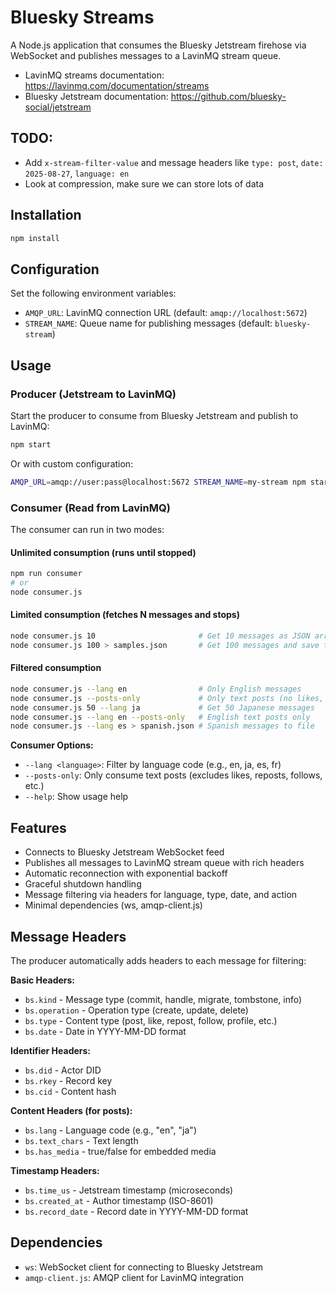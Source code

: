 # Bluesky Streams

A Node.js application that consumes the Bluesky Jetstream firehose via WebSocket and publishes messages to a LavinMQ stream queue.

- LavinMQ streams documentation: https://lavinmq.com/documentation/streams
- Bluesky Jetstream documentation: https://github.com/bluesky-social/jetstream

## TODO:

- Add `x-stream-filter-value` and message headers like `type: post`, `date: 2025-08-27`, `language: en`
- Look at compression, make sure we can store lots of data

## Installation

```bash
npm install
```

## Configuration

Set the following environment variables:

- `AMQP_URL`: LavinMQ connection URL (default: `amqp://localhost:5672`)
- `STREAM_NAME`: Queue name for publishing messages (default: `bluesky-stream`)

## Usage

### Producer (Jetstream to LavinMQ)

Start the producer to consume from Bluesky Jetstream and publish to LavinMQ:

```bash
npm start
```

Or with custom configuration:

```bash
AMQP_URL=amqp://user:pass@localhost:5672 STREAM_NAME=my-stream npm start
```

### Consumer (Read from LavinMQ)

The consumer can run in two modes:

#### Unlimited consumption (runs until stopped)
```bash
npm run consumer
# or
node consumer.js
```

#### Limited consumption (fetches N messages and stops)
```bash
node consumer.js 10                       # Get 10 messages as JSON array
node consumer.js 100 > samples.json       # Get 100 messages and save to file
```

#### Filtered consumption
```bash
node consumer.js --lang en                # Only English messages
node consumer.js --posts-only             # Only text posts (no likes, reposts, etc.)
node consumer.js 50 --lang ja             # Get 50 Japanese messages
node consumer.js --lang en --posts-only   # English text posts only
node consumer.js --lang es > spanish.json # Spanish messages to file
```

**Consumer Options:**
- `--lang <language>`: Filter by language code (e.g., en, ja, es, fr)
- `--posts-only`: Only consume text posts (excludes likes, reposts, follows, etc.)
- `--help`: Show usage help

## Features

- Connects to Bluesky Jetstream WebSocket feed
- Publishes all messages to LavinMQ stream queue with rich headers
- Automatic reconnection with exponential backoff
- Graceful shutdown handling
- Message filtering via headers for language, type, date, and action
- Minimal dependencies (ws, amqp-client.js)

## Message Headers

The producer automatically adds headers to each message for filtering:

**Basic Headers:**
- `bs.kind` - Message type (commit, handle, migrate, tombstone, info)
- `bs.operation` - Operation type (create, update, delete)
- `bs.type` - Content type (post, like, repost, follow, profile, etc.)
- `bs.date` - Date in YYYY-MM-DD format

**Identifier Headers:**
- `bs.did` - Actor DID
- `bs.rkey` - Record key  
- `bs.cid` - Content hash

**Content Headers (for posts):**
- `bs.lang` - Language code (e.g., "en", "ja")
- `bs.text_chars` - Text length
- `bs.has_media` - true/false for embedded media

**Timestamp Headers:**
- `bs.time_us` - Jetstream timestamp (microseconds)
- `bs.created_at` - Author timestamp (ISO-8601)
- `bs.record_date` - Record date in YYYY-MM-DD format

## Dependencies

- `ws`: WebSocket client for connecting to Bluesky Jetstream
- `amqp-client.js`: AMQP client for LavinMQ integration

